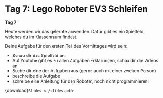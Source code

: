 # Tag 7: Lego Roboter EV3 Schleifen

**Tag 7**

Heute werden wir das gelernte anwenden. Dafür gibt es ein Spielfeld, welches du im Klassenraum findest.

Deine Aufgabe für den ersten Teil des Vormittages wird sein:

* Schau dir das Spielfeld an
* Auf Youtube gibt es zu allen Aufgaben Erklärungen, schau dir die Videos an
* Suche dir eine der Aufgaben aus (gerne auch mit einer zweiten Person)
* beschreibe die Aufgabe
* schreibe eine Anleitung für den Roboter, noch nicht programmieren!

{download}`Slides <./slides.pdf>`
